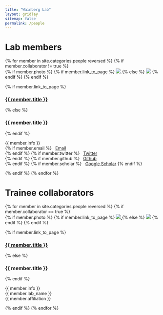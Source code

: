 ```yaml
---
title: "Wainberg Lab"
layout: gridlay
sitemap: false
permalink: /people
---
```

<h1>Lab members</h1>
<div class="row">
{% for member in site.categories.people reversed %}
{% if member.collaborator != true %}
<div class="col-sm-3-5">
  {% if member.photo %}
  {% if member.link_to_page %}
  <a href="{{ member.url }}">
  <img class="img-fluid" src="{{ site.url }}{{ site.baseurl }}/images/members/{{ member.photo }}">
  </a>
  {% else %}
  <img class="img-fluid" src="{{ site.url }}{{ site.baseurl }}/images/members/{{ member.photo }}">
  {% endif %}
  {% endif %}
</div>
<div class="col-sm-2-5" style="padding-top: 15px">
    {% if member.link_to_page %}
    <a href="{{ member.url }}"><h3>{{ member.title }}</h3></a>
    {% else %}
    <h3>{{ member.title }}</h3>
    {% endif %}
    <p>{{ member.info }} <br />
    {% if member.email %}
    <i class="fas fa-envelope fa-fw"></i>&nbsp; <a href="mailto:{{ member.email }}">Email</a><br />
    {% endif %}
    {% if member.twitter %}
    <i class="fab fa-twitter fa-fw"></i>&nbsp; <a href="https://twitter.com/{{ member.twitter }}">Twitter</a><br />
    {% endif %}
    {% if member.github %}
    <i class="fab fa-github fa-fw"></i>&nbsp; <a href="https://github.com/{{ member.github }}">Github</a><br />
    {% endif %}
    {% if member.scholar %}
    <i class="fas fa-book fa-fw"></i>&nbsp; <a href="{{ member.scholar }}">Google Scholar</a>
    {% endif %}
    </p>
</div>
{% endif %}
{% endfor %}
</div>

<h1>Trainee collaborators</h1>
<div class="row">
{% for member in site.categories.people reversed %}
{% if member.collaborator == true %}
<div class="col-sm-3-5">
  {% if member.photo %}
  {% if member.link_to_page %}
  <a href="{{ member.url }}">
  <img class="img-fluid" src="{{ site.url }}{{ site.baseurl }}/images/members/{{ member.photo }}">
  </a>
  {% else %}
  <img class="img-fluid" src="{{ site.url }}{{ site.baseurl }}/images/members/{{ member.photo }}">
  {% endif %}
  {% endif %}
</div>
<div class="col-sm-2-5" style="padding-top: 15px">
    {% if member.link_to_page %}
    <a href="{{ member.url }}"><h3>{{ member.title }}</h3></a>
    {% else %}
    <h3>{{ member.title }}</h3>
    {% endif %}
    <p>{{ member.info }} <br /> {{ member.lab_name }} <br /> {{ member.affiliation }}
    </p>
</div>
{% endif %}
{% endfor %}
</div>
